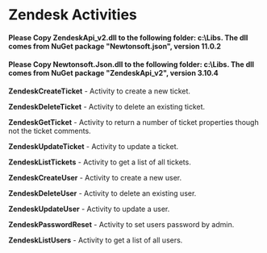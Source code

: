 # Zendesk Activities

#### Please Copy ZendeskApi_v2.dll to the following folder: c:\Libs\. The dll comes from NuGet package "Newtonsoft.json", version 11.0.2
 
#### Please Copy Newtonsoft.Json.dll to the following folder: c:\Libs\. The dll comes from NuGet package "ZendeskApi_v2", version 3.10.4

**ZendeskCreateTicket** - Activity to create a new ticket.

**ZendeskDeleteTicket** - Activity to delete an existing ticket.

**ZendeskGetTicket** - Activity to return a number of ticket properties though not the ticket comments.

**ZendeskUpdateTicket** - Activity to update a ticket.

**ZendeskListTickets** - Activity to get a list of all tickets.


**ZendeskCreateUser** - Activity to create a new user.

**ZendeskDeleteUser** - Activity to delete an existing user.

**ZendeskUpdateUser** - Activity to update a user.

**ZendeskPasswordReset** - Activity to set users password by admin.

**ZendeskListUsers** - Activity to get a list of all users.




